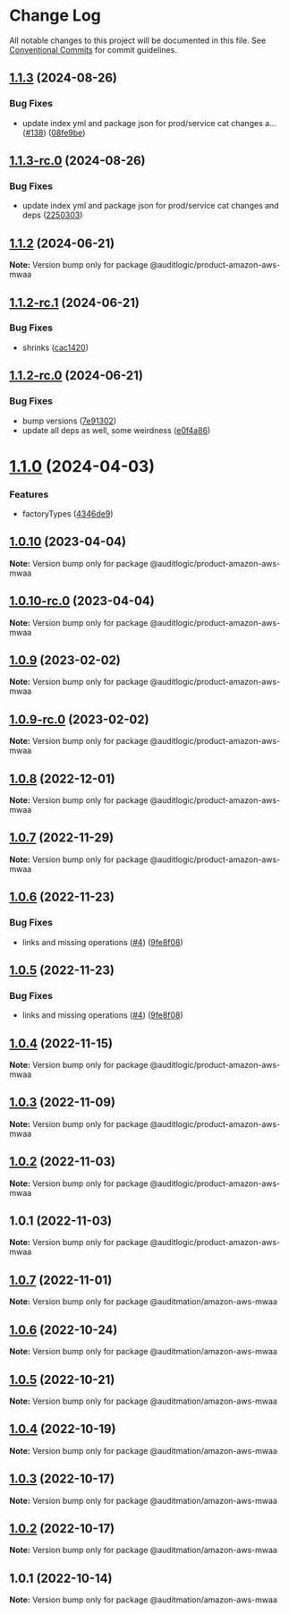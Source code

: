 # Change Log

All notable changes to this project will be documented in this file.
See [Conventional Commits](https://conventionalcommits.org) for commit guidelines.

## [1.1.3](https://github.com/auditlogic/product/compare/@auditlogic/product-amazon-aws-mwaa@1.1.2...@auditlogic/product-amazon-aws-mwaa@1.1.3) (2024-08-26)


### Bug Fixes

* update index yml and package json for prod/service cat changes a… ([#138](https://github.com/auditlogic/product/issues/138)) ([08fe9be](https://github.com/auditlogic/product/commit/08fe9beb1c8457462a19bc69caa02e6212d97e1a))





## [1.1.3-rc.0](https://github.com/auditlogic/product/compare/@auditlogic/product-amazon-aws-mwaa@1.1.2...@auditlogic/product-amazon-aws-mwaa@1.1.3-rc.0) (2024-08-26)


### Bug Fixes

* update index yml and package json for prod/service cat changes and deps ([2250303](https://github.com/auditlogic/product/commit/225030363a363608240135b7ebed386b28f01e4b))





## [1.1.2](https://github.com/auditlogic/product/compare/@auditlogic/product-amazon-aws-mwaa@1.1.2-rc.1...@auditlogic/product-amazon-aws-mwaa@1.1.2) (2024-06-21)

**Note:** Version bump only for package @auditlogic/product-amazon-aws-mwaa





## [1.1.2-rc.1](https://github.com/auditlogic/product/compare/@auditlogic/product-amazon-aws-mwaa@1.1.2-rc.0...@auditlogic/product-amazon-aws-mwaa@1.1.2-rc.1) (2024-06-21)


### Bug Fixes

* shrinks ([cac1420](https://github.com/auditlogic/product/commit/cac14200fefcd8183ab69fe89a47bd3f70f563e9))





## [1.1.2-rc.0](https://github.com/auditlogic/product/compare/@auditlogic/product-amazon-aws-mwaa@1.1.0...@auditlogic/product-amazon-aws-mwaa@1.1.2-rc.0) (2024-06-21)


### Bug Fixes

* bump versions ([7e91302](https://github.com/auditlogic/product/commit/7e913023b8b312150ed7762c32fbbe616be71de5))
* update all deps as well, some weirdness ([e0f4a86](https://github.com/auditlogic/product/commit/e0f4a864714e2d3de6bbf3da014d5312fe53be2f))





# [1.1.0](https://github.com/auditlogic/product/compare/@auditlogic/product-amazon-aws-mwaa@1.0.10...@auditlogic/product-amazon-aws-mwaa@1.1.0) (2024-04-03)


### Features

* factoryTypes ([4346de9](https://github.com/auditlogic/product/commit/4346de92693aee892fccf725338ffc7b80ab182b))





## [1.0.10](https://github.com/auditlogic/product/compare/@auditlogic/product-amazon-aws-mwaa@1.0.9...@auditlogic/product-amazon-aws-mwaa@1.0.10) (2023-04-04)

**Note:** Version bump only for package @auditlogic/product-amazon-aws-mwaa





## [1.0.10-rc.0](https://github.com/auditlogic/product/compare/@auditlogic/product-amazon-aws-mwaa@1.0.9...@auditlogic/product-amazon-aws-mwaa@1.0.10-rc.0) (2023-04-04)

**Note:** Version bump only for package @auditlogic/product-amazon-aws-mwaa





## [1.0.9](https://github.com/auditlogic/product/compare/@auditlogic/product-amazon-aws-mwaa@1.0.8...@auditlogic/product-amazon-aws-mwaa@1.0.9) (2023-02-02)

**Note:** Version bump only for package @auditlogic/product-amazon-aws-mwaa





## [1.0.9-rc.0](https://github.com/auditlogic/product/compare/@auditlogic/product-amazon-aws-mwaa@1.0.8...@auditlogic/product-amazon-aws-mwaa@1.0.9-rc.0) (2023-02-02)

**Note:** Version bump only for package @auditlogic/product-amazon-aws-mwaa





## [1.0.8](https://github.com/auditlogic/product/compare/@auditlogic/product-amazon-aws-mwaa@1.0.7...@auditlogic/product-amazon-aws-mwaa@1.0.8) (2022-12-01)

**Note:** Version bump only for package @auditlogic/product-amazon-aws-mwaa





## [1.0.7](https://github.com/auditlogic/product/compare/@auditlogic/product-amazon-aws-mwaa@1.0.6...@auditlogic/product-amazon-aws-mwaa@1.0.7) (2022-11-29)

**Note:** Version bump only for package @auditlogic/product-amazon-aws-mwaa





## [1.0.6](https://github.com/auditlogic/product/compare/@auditlogic/product-amazon-aws-mwaa@1.0.4...@auditlogic/product-amazon-aws-mwaa@1.0.6) (2022-11-23)


### Bug Fixes

* links and missing operations ([#4](https://github.com/auditlogic/product/issues/4)) ([9fe8f08](https://github.com/auditlogic/product/commit/9fe8f08fe7c57fdb79f991ac35bd6ac2e7dcad38))





## [1.0.5](https://github.com/auditlogic/product/compare/@auditlogic/product-amazon-aws-mwaa@1.0.4...@auditlogic/product-amazon-aws-mwaa@1.0.5) (2022-11-23)


### Bug Fixes

* links and missing operations ([#4](https://github.com/auditlogic/product/issues/4)) ([9fe8f08](https://github.com/auditlogic/product/commit/9fe8f08fe7c57fdb79f991ac35bd6ac2e7dcad38))





## [1.0.4](https://github.com/auditlogic/product/compare/@auditlogic/product-amazon-aws-mwaa@1.0.3...@auditlogic/product-amazon-aws-mwaa@1.0.4) (2022-11-15)

**Note:** Version bump only for package @auditlogic/product-amazon-aws-mwaa





## [1.0.3](https://github.com/auditlogic/product/compare/@auditlogic/product-amazon-aws-mwaa@1.0.2...@auditlogic/product-amazon-aws-mwaa@1.0.3) (2022-11-09)

**Note:** Version bump only for package @auditlogic/product-amazon-aws-mwaa





## [1.0.2](https://github.com/auditlogic/product/compare/@auditlogic/product-amazon-aws-mwaa@1.0.1...@auditlogic/product-amazon-aws-mwaa@1.0.2) (2022-11-03)

**Note:** Version bump only for package @auditlogic/product-amazon-aws-mwaa





## 1.0.1 (2022-11-03)

**Note:** Version bump only for package @auditlogic/product-amazon-aws-mwaa





## [1.0.7](https://github.com/auditmation/store-content/compare/@auditmation/amazon-aws-mwaa@1.0.6...@auditmation/amazon-aws-mwaa@1.0.7) (2022-11-01)

**Note:** Version bump only for package @auditmation/amazon-aws-mwaa





## [1.0.6](https://github.com/auditmation/store-content/compare/@auditmation/amazon-aws-mwaa@1.0.5...@auditmation/amazon-aws-mwaa@1.0.6) (2022-10-24)

**Note:** Version bump only for package @auditmation/amazon-aws-mwaa





## [1.0.5](https://github.com/auditmation/store-content/compare/@auditmation/amazon-aws-mwaa@1.0.4...@auditmation/amazon-aws-mwaa@1.0.5) (2022-10-21)

**Note:** Version bump only for package @auditmation/amazon-aws-mwaa





## [1.0.4](https://github.com/auditmation/store-content/compare/@auditmation/amazon-aws-mwaa@1.0.3...@auditmation/amazon-aws-mwaa@1.0.4) (2022-10-19)

**Note:** Version bump only for package @auditmation/amazon-aws-mwaa





## [1.0.3](https://github.com/auditmation/store-content/compare/@auditmation/amazon-aws-mwaa@1.0.2...@auditmation/amazon-aws-mwaa@1.0.3) (2022-10-17)

**Note:** Version bump only for package @auditmation/amazon-aws-mwaa





## [1.0.2](https://github.com/auditmation/store-content/compare/@auditmation/amazon-aws-mwaa@1.0.1...@auditmation/amazon-aws-mwaa@1.0.2) (2022-10-17)

**Note:** Version bump only for package @auditmation/amazon-aws-mwaa





## 1.0.1 (2022-10-14)

**Note:** Version bump only for package @auditmation/amazon-aws-mwaa
